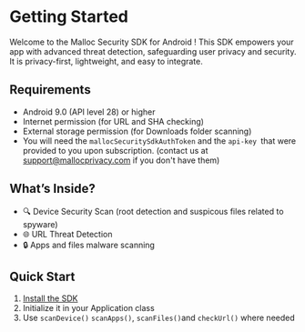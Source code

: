 # Getting Started

Welcome to the Malloc Security SDK for Android !
This SDK empowers your app with advanced threat detection, safeguarding user privacy and security. It is privacy-first, lightweight, and easy to integrate.

## Requirements

- Android 9.0 (API level 28) or higher
- Internet permission (for URL and SHA checking)
- External storage permission (for Downloads folder scanning)
- You will need the `mallocSecuritySdkAuthToken` and the `api-key `that were provided to you upon subscription.
  (contact us at support@mallocprivacy.com  if you don't have them)

## What’s Inside?

- 🔍 Device Security Scan (root detection and suspicous files related to spyware) 
- 🌐 URL Threat Detection
- 🔒 Apps and files malware scanning 

## Quick Start

1. [Install the SDK](./installation.md)
2. Initialize it in your Application class
3. Use `scanDevice()`  `scanApps()`, `scanFiles()`and `checkUrl()` where needed
